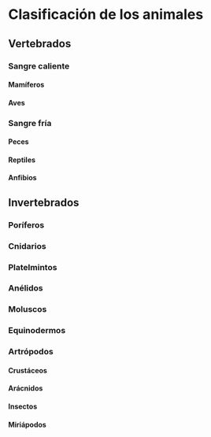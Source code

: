 # Clasificación de los animales

## Vertebrados

### Sangre caliente

#### Mamíferos

#### Aves

### Sangre fría

#### Peces

#### Reptiles

#### Anfibios

## Invertebrados

### Poríferos

### Cnidarios

### Platelmintos

### Anélidos

### Moluscos

### Equinodermos

### Artrópodos

#### Crustáceos

#### Arácnidos

#### Insectos

#### Miriápodos
